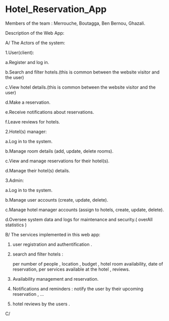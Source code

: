 # Hotel_Reservation_App

Members of the team : Merrouche, Boutagga, Ben Bernou, Ghazali.

Description of the Web App:



A/ The Actors of the system:



1.User(client): 

a.Register and log in.

b.Search and filter hotels.(this is common between the website visitor and the user)

c.View hotel details.(this is common between the website visitor and the user)

d.Make a reservation.

e.Receive notifications about reservations.

f.Leave reviews for hotels.



2.Hotel(s) manager: 

a.Log in to the system.

b.Manage room details (add, update, delete rooms).

c.View and manage reservations for their hotel(s).

d.Manage their hotel(s) details.



3.Admin: 

a.Log in to the system.

b.Manage user accounts (create, update, delete).

c.Manage hotel manager accounts (assign to hotels, create, update, delete).

d.Oversee system data and logs for maintenance and security.( overAll statistics )




B/ The services implemented in this web app:

 
1. user registration and authentification . 

2. search and filter hotels :

   per number of people , location , budget , hotel room availability,
   date of reservation,  per services available at the hotel , reviews.

3. Availability management and reservation.

4. Notifications and reminders : notify the user by their upcoming reservation , ...

5. hotel reviews by the users .


C/ 

